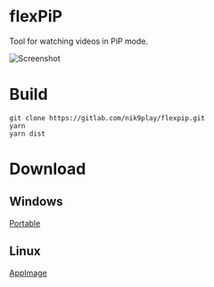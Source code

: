 # flexPiP
Tool for watching videos in PiP mode.

![Screenshot](https://i.imgur.com/LtSVGzD.png)

# Build

```console
git clone https://gitlab.com/nik9play/flexpip.git
yarn
yarn dist
```
# Download

## Windows
[Portable](https://megaworldnetwork.ru/flexpip/flexpip%201.0.0.exe)
## Linux
[AppImage](https://megaworldnetwork.ru/flexpip/flexpip-1.0.0-x86_64.AppImage)